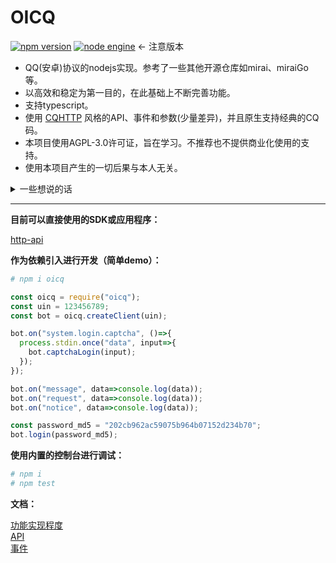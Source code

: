 # OICQ

[![npm version](https://img.shields.io/npm/v/oicq.svg?logo=npm)](https://www.npmjs.com/package/oicq)
[![node engine](https://img.shields.io/node/v/oicq.svg)](https://nodejs.org) ← 注意版本

* QQ(安卓)协议的nodejs实现。参考了一些其他开源仓库如mirai、miraiGo等。  
* 以高效和稳定为第一目的，在此基础上不断完善功能。  
* 支持typescript。
* 使用 [CQHTTP](https://cqhttp.cc) 风格的API、事件和参数(少量差异)，并且原生支持经典的CQ码。  
* 本项目使用AGPL-3.0许可证，旨在学习。不推荐也不提供商业化使用的支持。
* 使用本项目产生的一切后果与本人无关。

<details>

  <summary>一些想说的话</summary>
  如果有一门技术，可以促进社会发展，但也可以为违法犯罪提供便利，<br>
  在无法完全掌控和管理的情况下，公开它是正确的吗？<br>
  以前认为开源就是正义，现在看来也并不完全如此（可参考DeepFake事件）。

</details>

----

**目前可以直接使用的SDK或应用程序：**

[http-api](https://github.com/takayama-lily/onebot)

**作为依赖引入进行开发（简单demo）：**

```bash
# npm i oicq
```

```js
const oicq = require("oicq");
const uin = 123456789;
const bot = oicq.createClient(uin);

bot.on("system.login.captcha", ()=>{
  process.stdin.once("data", input=>{
    bot.captchaLogin(input);
  });
});

bot.on("message", data=>console.log(data));
bot.on("request", data=>console.log(data));
bot.on("notice", data=>console.log(data));

const password_md5 = "202cb962ac59075b964b07152d234b70";
bot.login(password_md5);
```

**使用内置的控制台进行调试：**

```bash
# npm i
# npm test
```

**文档：**

[功能实现程度](./docs/project.md)  
[API](./docs/api.md)  
[事件](./docs/event.md)
